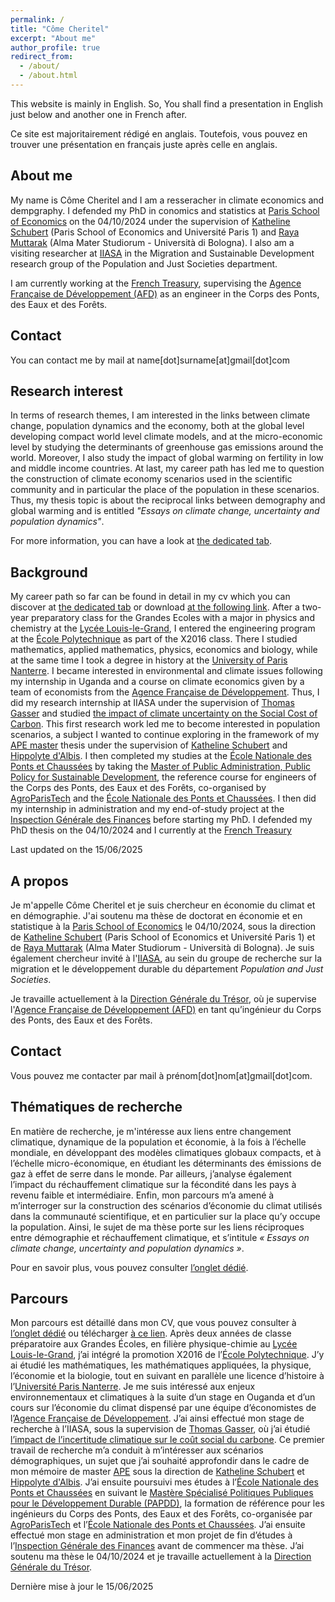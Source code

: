 ```yaml
---
permalink: /
title: "Côme Cheritel"
excerpt: "About me"
author_profile: true
redirect_from: 
  - /about/
  - /about.html
---
```


This website is mainly in English. So, You shall find a presentation in English just below and another one in French after.

Ce site est majoritairement rédigé en anglais. Toutefois, vous pouvez en trouver une présentation en français juste après celle en anglais.

About me
----

My name is Côme Cheritel and I am a resseracher in climate economics and dempgraphy. I defended my PhD in conomics and statistics at [Paris School of Economics](https://www.parisschoolofeconomics.eu/) on the 04/10/2024 under the supervision of [Katheline Schubert](https://www.parisschoolofeconomics.eu/fr/schubert-katheline/) (Paris School of Economics and Université Paris 1) and [Raya Muttarak](https://www.unibo.it/sitoweb/raya.muttarak) (Alma Mater Studiorum - Università di Bologna). I also am a visiting researcher at [IIASA](https://iiasa.ac.at/) in the Migration and Sustainable Development research group of the Population and Just Societies department. 

I am currently working at the [French Treasury](https://www.tresor.economie.gouv.fr/), supervising the [Agence Française de Développement (AFD)](https://www.afd.fr/en) as an engineer in the Corps des Ponts, des Eaux et des Forêts.

Contact
---

You can contact me by mail at name[dot]surname[at]gmail[dot]com


Research interest
----

In terms of research themes, I am interested in the links between climate change, population dynamics and the economy, both at the global level developing compact world level climate models, and at the micro-economic level by studying the determinants of greenhouse gas emissions around the world. Moreover, I also study the impact of global warming on fertility in low and middle income countries. At last, my career path has led me to question the construction of climate economy scenarios used in the scientific community and in particular the place of the population in these scenarios. Thus, my thesis topic is about the reciprocal links between demography and global warming and is entitled *"Essays on climate change, uncertainty and population dynamics"*.

For more information, you can have a look at [the dedicated tab](https://comecheritel.github.io/research/).

Background
----
My career path so far can be found in detail in my cv which you can discover at [the dedicated tab](https://comecheritel.github.io/cv/) or download [at the following link](http://comecheritel.github.io/files/English_resume_Come_Cheritel.pdf). After a two-year preparatory class for the Grandes Ecoles with a major in physics and chemistry at the [Lycée Louis-le-Grand](https://www.louislegrand.fr/), I entered the engineering program at the [École Polytechnique](https://www.polytechnique.edu/en) as part of the X2016 class. There I studied mathematics, applied mathematics, physics, economics and biology, while at the same time I took a degree in history at the [University of Paris Nanterre](https://www.parisnanterre.fr/). I became interested in environmental and climate issues following my internship in Uganda and a course on climate economics given by a team of economists from the [Agence Française de Développement](https://www.afd.fr/en). Thus, I did my research internship at IIASA under the supervision of [Thomas Gasser](https://scholar.google.fr/citations?user=fjpNQPgAAAAJ&hl=en) and studied [the impact of climate uncertainty on the Social Cost of Carbon](https://comecheritel.github.io/publication/2019_08_internship_report). This first research work led me to become interested in population scenarios, a subject I wanted to continue exploring in the framework of my [APE master](https://www.parisschoolofeconomics.eu/en/teaching/masters-program/ape-analysis-policy-in-economics/) thesis under the supervision of [Katheline Schubert](https://www.parisschoolofeconomics.eu/en/schubert-katheline/) and [Hippolyte d'Albis](https://sites.google.com/site/hdalbis/). I then completed my studies at the [École Nationale des Ponts et Chaussées](https://www.ecoledesponts.fr/) by taking the [Master of Public Administration, Public Policy for Sustainable Development](https://www.ecoledesponts.fr/mastere-specialise-papdd-politiques-actions-publiques-developpement-durable), the reference course for engineers of the Corps des Ponts, des Eaux et des Forêts, co-organised by [AgroParisTech](http://www2.agroparistech.fr/) and the [École Nationale des Ponts et Chaussées](https://www.ecoledesponts.fr/). I then did my internship in administration and my end-of-study project at the [Inspection Générale des Finances](https://www.igf.finances.gouv.fr/sites/igf/accueil.html) before starting my PhD. I defended my PhD thesis on the 04/10/2024 and I currently at the [French Treasury](https://www.tresor.economie.gouv.fr/)



Last updated on the 15/06/2025

A propos
----

Je m'appelle Côme Cheritel et je suis chercheur en économie du climat et en démographie. J'ai soutenu ma thèse de doctorat en économie et en statistique à la [Paris School of Economics](https://www.parisschoolofeconomics.eu/) le 04/10/2024, sous la direction de [Katheline Schubert](https://www.parisschoolofeconomics.eu/fr/schubert-katheline/) (Paris School of Economics et Université Paris 1) et de [Raya Muttarak](https://www.unibo.it/sitoweb/raya.muttarak) (Alma Mater Studiorum - Università di Bologna). Je suis également chercheur invité à l'[IIASA](https://iiasa.ac.at/), au sein du groupe de recherche sur la migration et le développement durable du département *Population and Just Societies*.

Je travaille actuellement à la [Direction Générale du Trésor](https://www.tresor.economie.gouv.fr/), où je supervise l'[Agence Française de Développement (AFD)](https://www.afd.fr/) en tant qu’ingénieur du Corps des Ponts, des Eaux et des Forêts.

Contact
---

Vous pouvez me contacter par mail à prénom[dot]nom[at]gmail[dot]com.


Thématiques de recherche
----

En matière de recherche, je m'intéresse aux liens entre changement climatique, dynamique de la population et économie, à la fois à l’échelle mondiale, en développant des modèles climatiques globaux compacts, et à l’échelle micro-économique, en étudiant les déterminants des émissions de gaz à effet de serre dans le monde. Par ailleurs, j’analyse également l’impact du réchauffement climatique sur la fécondité dans les pays à revenu faible et intermédiaire. Enfin, mon parcours m’a amené à m’interroger sur la construction des scénarios d’économie du climat utilisés dans la communauté scientifique, et en particulier sur la place qu’y occupe la population. Ainsi, le sujet de ma thèse porte sur les liens réciproques entre démographie et réchauffement climatique, et s’intitule *« Essays on climate change, uncertainty and population dynamics »*.

Pour en savoir plus, vous pouvez consulter [l’onglet dédié](https://comecheritel.github.io/research/).

Parcours
----
Mon parcours est détaillé dans mon CV, que vous pouvez consulter à [l’onglet dédié](https://comecheritel.github.io/cv/) ou télécharger [à ce lien](http://comecheritel.github.io/files/English_resume_Come_Cheritel.pdf). Après deux années de classe préparatoire aux Grandes Écoles, en filière physique-chimie au [Lycée Louis-le-Grand](https://www.louislegrand.fr/), j’ai intégré la promotion X2016 de l’[École Polytechnique](https://www.polytechnique.edu/en). J’y ai étudié les mathématiques, les mathématiques appliquées, la physique, l’économie et la biologie, tout en suivant en parallèle une licence d’histoire à l’[Université Paris Nanterre](https://www.parisnanterre.fr/). Je me suis intéressé aux enjeux environnementaux et climatiques à la suite d’un stage en Ouganda et d’un cours sur l’économie du climat dispensé par une équipe d’économistes de l’[Agence Française de Développement](https://www.afd.fr/en). J’ai ainsi effectué mon stage de recherche à l’IIASA, sous la supervision de [Thomas Gasser](https://scholar.google.fr/citations?user=fjpNQPgAAAAJ&hl=en), où j’ai étudié [l’impact de l’incertitude climatique sur le coût social du carbone](https://comecheritel.github.io/publication/2019_08_internship_report). Ce premier travail de recherche m’a conduit à m’intéresser aux scénarios démographiques, un sujet que j’ai souhaité approfondir dans le cadre de mon mémoire de master [APE](https://www.parisschoolofeconomics.eu/en/teaching/masters-program/ape-analysis-policy-in-economics/) sous la direction de [Katheline Schubert](https://www.parisschoolofeconomics.eu/en/schubert-katheline/) et [Hippolyte d'Albis](https://sites.google.com/site/hdalbis/). J’ai ensuite poursuivi mes études à l’[École Nationale des Ponts et Chaussées](https://www.ecoledesponts.fr/) en suivant le [Mastère Spécialisé Politiques Publiques pour le Développement Durable (PAPDD)](https://www.ecoledesponts.fr/mastere-specialise-papdd-politiques-actions-publiques-developpement-durable), la formation de référence pour les ingénieurs du Corps des Ponts, des Eaux et des Forêts, co-organisée par [AgroParisTech](http://www2.agroparistech.fr/) et l’[École Nationale des Ponts et Chaussées](https://www.ecoledesponts.fr/). J’ai ensuite effectué mon stage en administration et mon projet de fin d’études à l’[Inspection Générale des Finances](https://www.igf.finances.gouv.fr/sites/igf/accueil.html) avant de commencer ma thèse. J’ai soutenu ma thèse le 04/10/2024 et je travaille actuellement à la [Direction Générale du Trésor](https://www.tresor.economie.gouv.fr/).

Dernière mise à jour le 15/06/2025



